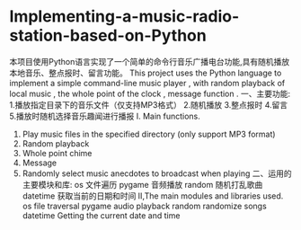 # Implementing-a-music-radio-station-based-on-Python
本项目使用Python语言实现了一个简单的命令行音乐广播电台功能,具有随机播放本地音乐、整点报时、留言功能。
This project uses the Python language to implement a simple command-line music player , with random playback of local music , the whole point of the clock , message function .
一、主要功能:
1.播放指定目录下的音乐文件（仅支持MP3格式）
2.随机播放
3.整点报时
4.留言                                                                                                                   
5.播放时随机选择音乐趣闻进行播报
I. Main functions.
1. Play music files in the specified directory (only support MP3 format)
2. Random playback
3. Whole point chime
4. Message                                                                                                                   
5. Randomly select music anecdotes to broadcast when playing
二、运用的主要模块和库:
os  文件遍历
pygame  音频播放
random  随机打乱歌曲
datetime 获取当前的日期和时间
II,The main modules and libraries used.
os file traversal
pygame audio playback
random randomize songs
datetime Getting the current date and time
